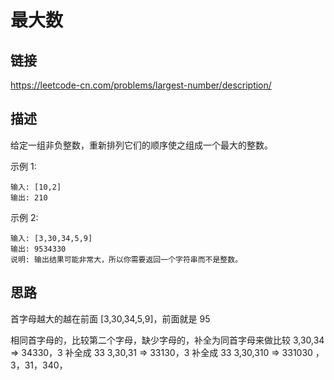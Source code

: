 # 最大数

## 链接
https://leetcode-cn.com/problems/largest-number/description/

## 描述

给定一组非负整数，重新排列它们的顺序使之组成一个最大的整数。

示例 1:
```text
输入: [10,2]
输出: 210
```

示例 2:
```text
输入: [3,30,34,5,9]
输出: 9534330
说明: 输出结果可能非常大，所以你需要返回一个字符串而不是整数。
```

## 思路
首字母越大的越在前面 
[3,30,34,5,9]，前面就是 95

相同首字母的，比较第二个字母，缺少字母的，补全为同首字母来做比较
3,30,34 => 34330，3 补全成 33 
3,30,31 => 33130，3 补全成 33 
3,30,310 => 331030 ，
3，31，340，
